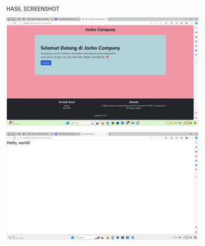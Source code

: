 HASIL SCREENSHOT

![alt text](https://github.com/BriliyanLuthfiTriandri/Tugas8_20220140094_BriliyanLuthfiTriandri/blob/main/hasil%20run.png?raw=true)

![alt text](https://github.com/BriliyanLuthfiTriandri/Tugas8_20220140094_BriliyanLuthfiTriandri/blob/main/hello%20world.png?raw=true)
